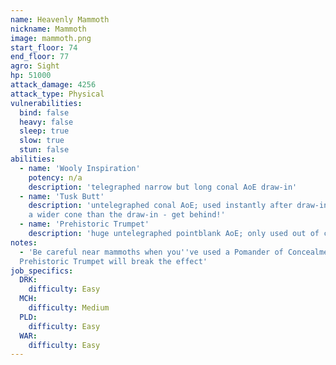 ```yaml
---
name: Heavenly Mammoth
nickname: Mammoth
image: mammoth.png
start_floor: 74
end_floor: 77
agro: Sight
hp: 51000
attack_damage: 4256
attack_type: Physical
vulnerabilities:
  bind: false
  heavy: false
  sleep: true
  slow: true
  stun: false
abilities:
  - name: 'Wooly Inspiration'
    potency: n/a
    description: 'telegraphed narrow but long conal AoE draw-in'
  - name: 'Tusk Butt'
    description: 'untelegraphed conal AoE; used instantly after draw-in, but is
    a wider cone than the draw-in - get behind!'
  - name: 'Prehistoric Trumpet'
    description: 'huge untelegraphed pointblank AoE; only used out of combat'
notes:
  - 'Be careful near mammoths when you''ve used a Pomander of Concealment, as
  Prehistoric Trumpet will break the effect'
job_specifics:
  DRK:
    difficulty: Easy
  MCH:
    difficulty: Medium
  PLD:
    difficulty: Easy
  WAR:
    difficulty: Easy
---
```

